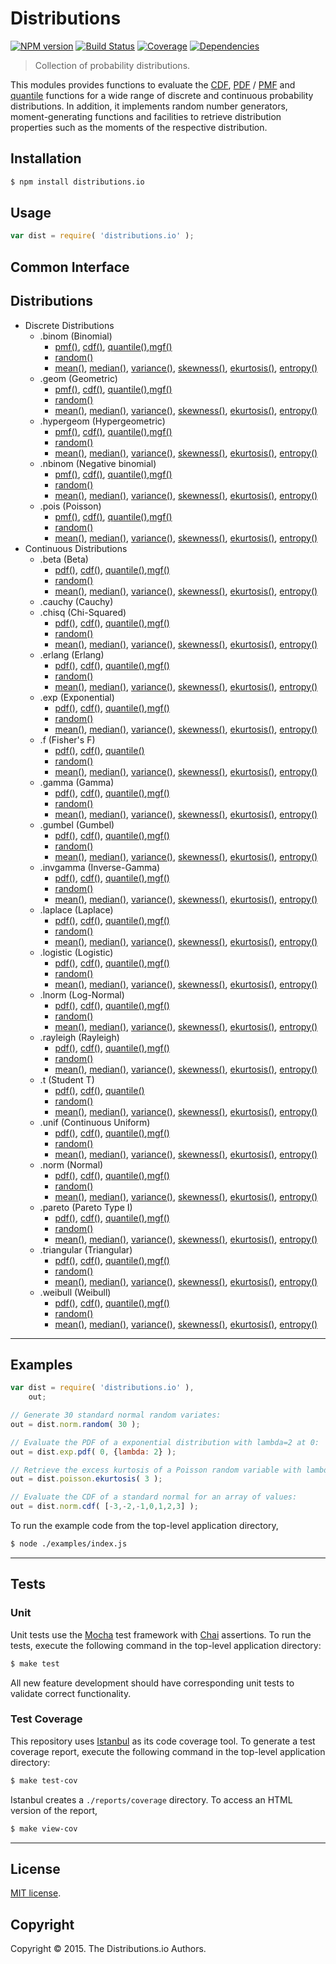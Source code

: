 Distributions
=========
[![NPM version][npm-image]][npm-url] [![Build Status][travis-image]][travis-url] [![Coverage][codecov-image]][codecov-url] [![Dependencies][dependencies-image]][dependencies-url]

> Collection of probability distributions.

This modules provides functions to evaluate the [CDF](cdf), [PDF](pdf) / [PMF](pmf) and [quantile](quantile) functions for a wide range of discrete and continuous probability distributions. In addition, it implements random number generators, moment-generating functions and facilities to retrieve distribution properties such as the moments of the respective distribution.


## Installation

``` bash
$ npm install distributions.io
```

## Usage

``` javascript
var dist = require( 'distributions.io' );
```

## Common Interface


## Distributions

-	Discrete Distributions
	-	.binom (Binomial)
		-	[pmf()][binomial-pmf], [cdf()][binomial-cdf], [quantile()][binomial-quantile],[mgf()][binomial-mgf]
		-	[random()][binomial-random]
		-	[mean()][binomial-mean], [median()][binomial-median], [variance()][binomial-variance], [skewness()][binomial-skewness], [ekurtosis()][binomial-ekurtosis], [entropy()][binomial-entropy]
	-	.geom (Geometric)
		-	[pmf()][geometric-pmf], [cdf()][geometric-cdf], [quantile()][geometric-quantile],[mgf()][geometric-mgf]
		-	[random()][geometric-random]
		-	[mean()][geometric-mean], [median()][geometric-median], [variance()][geometric-variance], [skewness()][geometric-skewness], [ekurtosis()][geometric-ekurtosis], [entropy()][geometric-entropy]
	-	.hypergeom (Hypergeometric)
		-	[pmf()][hypergeometric-pmf], [cdf()][hypergeometric-cdf], [quantile()][hypergeometric-quantile],[mgf()][hypergeometric-mgf]
		-	[random()][hypergeometric-random]
		-	[mean()][hypergeometric-mean], [median()][hypergeometric-median], [variance()][hypergeometric-variance], [skewness()][hypergeometric-skewness], [ekurtosis()][hypergeometric-ekurtosis], [entropy()][hypergeometric-entropy]
	-	.nbinom (Negative binomial)
		-	[pmf()][negative-binomial-pmf], [cdf()][negative-binomial-cdf], [quantile()][negative-binomial-quantile],[mgf()][negative-binomial-mgf]
		-	[random()][negative-binomial-random]
		-	[mean()][negative-binomial-mean], [median()][negative-binomial-median], [variance()][negative-binomial-variance], [skewness()][negative-binomial-skewness], [ekurtosis()][negative-binomial-ekurtosis], [entropy()][negative-binomial-entropy]
	-	.pois (Poisson)
		-	[pmf()][poisson-pmf], [cdf()][poisson-cdf], [quantile()][poisson-quantile],[mgf()][poisson-mgf]
		-	[random()][poisson-random]
		-	[mean()][poisson-mean], [median()][poisson-median], [variance()][poisson-variance], [skewness()][poisson-skewness], [ekurtosis()][poisson-ekurtosis], [entropy()][poisson-entropy]
-	Continuous Distributions
	-	.beta (Beta)
		-	[pdf()][beta-pdf], [cdf()][beta-cdf], [quantile()][beta-quantile],[mgf()][beta-mgf]
		-	[random()][beta-random]
		-	[mean()][beta-mean], [median()][beta-median], [variance()][beta-variance], [skewness()][beta-skewness], [ekurtosis()][beta-ekurtosis], [entropy()][beta-entropy]
	-	.cauchy (Cauchy)
	-	.chisq (Chi-Squared)
		-	[pdf()][chisquare-pdf], [cdf()][chisquare-cdf], [quantile()][chisquare-quantile],[mgf()][chisquare-mgf]
		-	[random()][chisquare-random]
		-	[mean()][chisquare-mean], [median()][chisquare-median], [variance()][chisquare-variance], [skewness()][chisquare-skewness], [ekurtosis()][chisquare-ekurtosis], [entropy()][chisquare-entropy]
	-	.erlang (Erlang)
		-	[pdf()][erlang-pdf], [cdf()][erlang-cdf], [quantile()][erlang-quantile],[mgf()][erlang-mgf]
		-	[random()][erlang-random]
		-	[mean()][erlang-mean], [median()][erlang-median], [variance()][erlang-variance], [skewness()][erlang-skewness], [ekurtosis()][erlang-ekurtosis], [entropy()][erlang-entropy]
	-	.exp (Exponential)
		-	[pdf()][exponential-pdf], [cdf()][exponential-cdf], [quantile()][exponential-quantile],[mgf()][exponential-mgf]
		-	[random()][exponential-random]
		-	[mean()][exponential-mean], [median()][exponential-median], [variance()][exponential-variance], [skewness()][exponential-skewness], [ekurtosis()][exponential-ekurtosis], [entropy()][exponential-entropy]
	-	.f (Fisher's F)
		-	[pdf()][f-pdf], [cdf()][f-cdf], [quantile()][f-quantile]
		-	[random()][f-random]
		-	[mean()][f-mean], [median()][f-median], [variance()][f-variance], [skewness()][f-skewness], [ekurtosis()][f-ekurtosis], [entropy()][f-entropy]
	-	.gamma (Gamma)
		-	[pdf()][gamma-pdf], [cdf()][gamma-cdf], [quantile()][gamma-quantile],[mgf()][gamma-mgf]
		-	[random()][gamma-random]
		-	[mean()][gamma-mean], [median()][gamma-median], [variance()][gamma-variance], [skewness()][gamma-skewness], [ekurtosis()][gamma-ekurtosis], [entropy()][gamma-entropy]
	-	.gumbel (Gumbel)
		-	[pdf()][gumbel-pdf], [cdf()][gumbel-cdf], [quantile()][gumbel-quantile],[mgf()][gumbel-mgf]
		-	[random()][gumbel-random]
		-	[mean()][gumbel-mean], [median()][gumbel-median], [variance()][gumbel-variance], [skewness()][gumbel-skewness], [ekurtosis()][gumbel-ekurtosis], [entropy()][gumbel-entropy]
	-	.invgamma (Inverse-Gamma)
		-	[pdf()][invgamma-pdf], [cdf()][invgamma-cdf], [quantile()][invgamma-quantile],[mgf()][invgamma-mgf]
		-	[random()][invgamma-random]
		-	[mean()][invgamma-mean], [median()][invgamma-median], [variance()][invgamma-variance], [skewness()][invgamma-skewness], [ekurtosis()][invgamma-ekurtosis], [entropy()][invgamma-entropy]
	-	.laplace (Laplace)
		-	[pdf()][laplace-pdf], [cdf()][laplace-cdf], [quantile()][laplace-quantile],[mgf()][laplace-mgf]
		-	[random()][laplace-random]
		-	[mean()][laplace-mean], [median()][laplace-median], [variance()][laplace-variance], [skewness()][laplace-skewness], [ekurtosis()][laplace-ekurtosis], [entropy()][laplace-entropy]
	-	.logistic (Logistic)
		-	[pdf()][logistic-pdf], [cdf()][logistic-cdf], [quantile()][logistic-quantile],[mgf()][logistic-mgf]
		-	[random()][logistic-random]
		-	[mean()][logistic-mean], [median()][logistic-median], [variance()][logistic-variance], [skewness()][logistic-skewness], [ekurtosis()][logistic-ekurtosis], [entropy()][logistic-entropy]
	-	.lnorm (Log-Normal)
		-	[pdf()][lognormal-pdf], [cdf()][lognormal-cdf], [quantile()][lognormal-quantile],[mgf()][lognormal-mgf]
		-	[random()][lognormal-random]
		-	[mean()][lognormal-mean], [median()][lognormal-median], [variance()][lognormal-variance], [skewness()][lognormal-skewness], [ekurtosis()][lognormal-ekurtosis], [entropy()][lognormal-entropy]
	-	.rayleigh (Rayleigh)
		-	[pdf()][rayleigh-pdf], [cdf()][rayleigh-cdf], [quantile()][rayleigh-quantile],[mgf()][rayleigh-mgf]
		-	[random()][rayleigh-random]
		-	[mean()][rayleigh-mean], [median()][rayleigh-median], [variance()][rayleigh-variance], [skewness()][rayleigh-skewness], [ekurtosis()][rayleigh-ekurtosis], [entropy()][rayleigh-entropy]
	-	.t (Student T)
		-	[pdf()][t-pdf], [cdf()][t-cdf], [quantile()][t-quantile]
		-	[random()][t-random]
		-	[mean()][t-mean], [median()][t-median], [variance()][t-variance], [skewness()][t-skewness], [ekurtosis()][t-ekurtosis], [entropy()][t-entropy]
	-	.unif (Continuous Uniform)
		-	[pdf()][uniform-pdf], [cdf()][uniform-cdf], [quantile()][uniform-quantile],[mgf()][uniform-mgf]
		-	[random()][uniform-random]
		-	[mean()][uniform-mean], [median()][uniform-median], [variance()][uniform-variance], [skewness()][uniform-skewness], [ekurtosis()][uniform-ekurtosis], [entropy()][uniform-entropy]
	-	.norm (Normal)
		-	[pdf()][normal-pdf], [cdf()][normal-cdf], [quantile()][normal-quantile],[mgf()][normal-mgf]
		-	[random()][normal-random]
		-	[mean()][normal-mean], [median()][normal-median], [variance()][normal-variance], [skewness()][normal-skewness], [ekurtosis()][normal-ekurtosis], [entropy()][normal-entropy]
	-	.pareto (Pareto Type I)
		-	[pdf()][pareto-type1-pdf], [cdf()][pareto-type1-cdf], [quantile()][pareto-type1-quantile],[mgf()][pareto-type1-mgf]
		-	[random()][pareto-type1-random]
		-	[mean()][pareto-type1-mean], [median()][pareto-type1-median], [variance()][pareto-type1-variance], [skewness()][pareto-type1-skewness], [ekurtosis()][pareto-type1-ekurtosis], [entropy()][pareto-type1-entropy]
	-	.triangular (Triangular)
		-	[pdf()][triangular-pdf], [cdf()][triangular-cdf], [quantile()][triangular-quantile],[mgf()][triangular-mgf]
		-	[random()][triangular-random]
		-	[mean()][triangular-mean], [median()][triangular-median], [variance()][triangular-variance], [skewness()][triangular-skewness], [ekurtosis()][triangular-ekurtosis], [entropy()][triangular-entropy]
	-	.weibull (Weibull)
		-	[pdf()][weibull-pdf], [cdf()][weibull-cdf], [quantile()][weibull-quantile],[mgf()][weibull-mgf]
		-	[random()][weibull-random]
		-	[mean()][weibull-mean], [median()][weibull-median], [variance()][weibull-variance], [skewness()][weibull-skewness], [ekurtosis()][weibull-ekurtosis], [entropy()][weibull-entropy]


---
## Examples

``` javascript
var dist = require( 'distributions.io' ),
	out;

// Generate 30 standard normal random variates:
out = dist.norm.random( 30 );

// Evaluate the PDF of a exponential distribution with lambda=2 at 0:
out = dist.exp.pdf( 0, {lambda: 2} );

// Retrieve the excess kurtosis of a Poisson random variable with lambda = 3:
out = dist.poisson.ekurtosis( 3 );

// Evaluate the CDF of a standard normal for an array of values:
out = dist.norm.cdf( [-3,-2,-1,0,1,2,3] );
```

To run the example code from the top-level application directory,

``` bash
$ node ./examples/index.js
```


---
## Tests

### Unit

Unit tests use the [Mocha][mocha] test framework with [Chai][chai] assertions. To run the tests, execute the following command in the top-level application directory:

``` bash
$ make test
```

All new feature development should have corresponding unit tests to validate correct functionality.


### Test Coverage

This repository uses [Istanbul][istanbul] as its code coverage tool. To generate a test coverage report, execute the following command in the top-level application directory:

``` bash
$ make test-cov
```

Istanbul creates a `./reports/coverage` directory. To access an HTML version of the report,

``` bash
$ make view-cov
```


---
## License

[MIT license](http://opensource.org/licenses/MIT).


## Copyright

Copyright &copy; 2015. The Distributions.io Authors.



[npm-image]: http://img.shields.io/npm/v/distributions.io.svg
[npm-url]: https://npmjs.org/package/distributions.io

[travis-image]: http://img.shields.io/travis/distributions-io/distributions.io/master.svg
[travis-url]: https://travis-ci.org/distributions-io/distributions.io

[codecov-image]: https://img.shields.io/codecov/c/github/distributions-io/distributions.io/master.svg
[codecov-url]: https://codecov.io/github/distributions-io/distributions.io?branch=master

[dependencies-image]: http://img.shields.io/david/distributions-io/distributions.io.svg
[dependencies-url]: https://david-dm.org/distributions-io/distributions.io

[dev-dependencies-image]: http://img.shields.io/david/dev/distributions-io/distributions.io.svg
[dev-dependencies-url]: https://david-dm.org/dev/distributions-io/distributions.io

[github-issues-image]: http://img.shields.io/github/issues/distributions-io/distributions.io.svg
[github-issues-url]: https://github.com/distributions-io/distributions.io/issues

[mocha]: http://mochajs.org
[chai]: http://chaijs.com
[istanbul]: https://github.com/gotwarlost/istanbul

[cdf]: https://en.wikipedia.org/wiki/Cumulative_distribution_function
[pdf]: https://en.wikipedia.org/wiki/Probability_density_function
[pmf]: https://en.wikipedia.org/wiki/Probability_mass_function
[quantile]: https://en.wikipedia.org/wiki/Quantile_function

[binomial-pmf]: https://github.com/distributions-io/binomial-pmf
[binomial-cdf]: https://github.com/distributions-io/binomial-cdf
[binomial-quantile]: https://github.com/distributions-io/binomial-quantile
[binomial-mgf]: https://github.com/distributions-io/binomial-mgf
[binomial-random]: https://github.com/distributions-io/binomial-random
[binomial-mean]: https://github.com/distributions-io/binomial-mean
[binomial-median]: https://github.com/distributions-io/binomial-median
[binomial-variance]: https://github.com/distributions-io/binomial-variance
[binomial-skewness]: https://github.com/distributions-io/binomial-skewness
[binomial-ekurtosis]: https://github.com/distributions-io/binomial-ekurtosis
[binomial-entropy]: https://github.com/distributions-io/binomial-entropy

[geometric-pmf]: https://github.com/distributions-io/geometric-pmf
[geometric-cdf]: https://github.com/distributions-io/geometric-cdf
[geometric-quantile]: https://github.com/distributions-io/geometric-quantile
[geometric-mgf]: https://github.com/distributions-io/geometric-mgf
[geometric-random]: https://github.com/distributions-io/geometric-random
[geometric-mean]: https://github.com/distributions-io/geometric-mean
[geometric-median]: https://github.com/distributions-io/geometric-median
[geometric-variance]: https://github.com/distributions-io/geometric-variance
[geometric-skewness]: https://github.com/distributions-io/geometric-skewness
[geometric-ekurtosis]: https://github.com/distributions-io/geometric-ekurtosis
[geometric-entropy]: https://github.com/distributions-io/geometric-entropy

[hypergeometric-pmf]: https://github.com/distributions-io/hypergeometric-pmf
[hypergeometric-cdf]: https://github.com/distributions-io/hypergeometric-cdf
[hypergeometric-quantile]: https://github.com/distributions-io/hypergeometric-quantile
[hypergeometric-mgf]: https://github.com/distributions-io/hypergeometric-mgf
[hypergeometric-random]: https://github.com/distributions-io/hypergeometric-random
[hypergeometric-mean]: https://github.com/distributions-io/hypergeometric-mean
[hypergeometric-median]: https://github.com/distributions-io/hypergeometric-median
[hypergeometric-variance]: https://github.com/distributions-io/hypergeometric-variance
[hypergeometric-skewness]: https://github.com/distributions-io/hypergeometric-skewness
[hypergeometric-ekurtosis]: https://github.com/distributions-io/hypergeometric-ekurtosis
[hypergeometric-entropy]: https://github.com/distributions-io/hypergeometric-entropy

[negative-binomial-pmf]: https://github.com/distributions-io/negative-binomial-pmf
[negative-binomial-cdf]: https://github.com/distributions-io/negative-binomial-cdf
[negative-binomial-quantile]: https://github.com/distributions-io/negative-binomial-quantile
[negative-binomial-mgf]: https://github.com/distributions-io/negative-binomial-mgf
[negative-binomial-random]: https://github.com/distributions-io/negative-binomial-random
[negative-binomial-mean]: https://github.com/distributions-io/negative-binomial-mean
[negative-binomial-median]: https://github.com/distributions-io/negative-binomial-median
[negative-binomial-variance]: https://github.com/distributions-io/negative-binomial-variance
[negative-binomial-skewness]: https://github.com/distributions-io/negative-binomial-skewness
[negative-binomial-ekurtosis]: https://github.com/distributions-io/negative-binomial-ekurtosis
[negative-binomial-entropy]: https://github.com/distributions-io/negative-binomial-entropy

[poisson-pmf]: https://github.com/distributions-io/poisson-pmf
[poisson-cdf]: https://github.com/distributions-io/poisson-cdf
[poisson-quantile]: https://github.com/distributions-io/poisson-quantile
[poisson-mgf]: https://github.com/distributions-io/poisson-mgf
[poisson-random]: https://github.com/distributions-io/poisson-random
[poisson-mean]: https://github.com/distributions-io/poisson-mean
[poisson-median]: https://github.com/distributions-io/poisson-median
[poisson-variance]: https://github.com/distributions-io/poisson-variance
[poisson-skewness]: https://github.com/distributions-io/poisson-skewness
[poisson-ekurtosis]: https://github.com/distributions-io/poisson-ekurtosis
[poisson-entropy]: https://github.com/distributions-io/poisson-entropy

[beta-pdf]: https://github.com/distributions-io/beta-pdf
[beta-cdf]: https://github.com/distributions-io/beta-cdf
[beta-quantile]: https://github.com/distributions-io/beta-quantile
[beta-mgf]: https://github.com/distributions-io/beta-mgf
[beta-random]: https://github.com/distributions-io/beta-random
[beta-mean]: https://github.com/distributions-io/beta-mean
[beta-median]: https://github.com/distributions-io/beta-median
[beta-variance]: https://github.com/distributions-io/beta-variance
[beta-skewness]: https://github.com/distributions-io/beta-skewness
[beta-ekurtosis]: https://github.com/distributions-io/beta-ekurtosis
[beta-entropy]: https://github.com/distributions-io/beta-entropy

[cauchy-pdf]: https://github.com/distributions-io/cauchy-pdf
[cauchy-cdf]: https://github.com/distributions-io/cauchy-cdf
[cauchy-quantile]: https://github.com/distributions-io/cauchy-quantile
[cauchy-random]: https://github.com/distributions-io/cauchy-random
[cauchy-median]: https://github.com/distributions-io/cauchy-median
[cauchy-entropy]: https://github.com/distributions-io/cauchy-entropy

[chisquare-pdf]: https://github.com/distributions-io/chisquare-pdf
[chisquare-cdf]: https://github.com/distributions-io/chisquare-cdf
[chisquare-quantile]: https://github.com/distributions-io/chisquare-quantile
[chisquare-mgf]: https://github.com/distributions-io/chisquare-mgf
[chisquare-random]: https://github.com/distributions-io/chisquare-random
[chisquare-mean]: https://github.com/distributions-io/chisquare-mean
[chisquare-median]: https://github.com/distributions-io/chisquare-median
[chisquare-variance]: https://github.com/distributions-io/chisquare-variance
[chisquare-skewness]: https://github.com/distributions-io/chisquare-skewness
[chisquare-ekurtosis]: https://github.com/distributions-io/chisquare-ekurtosis
[chisquare-entropy]: https://github.com/distributions-io/chisquare-entropy

[erlang-pdf]: https://github.com/distributions-io/erlang-pdf
[erlang-cdf]: https://github.com/distributions-io/erlang-cdf
[erlang-quantile]: https://github.com/distributions-io/erlang-quantile
[erlang-mgf]: https://github.com/distributions-io/erlang-mgf
[erlang-random]: https://github.com/distributions-io/erlang-random
[erlang-mean]: https://github.com/distributions-io/erlang-mean
[erlang-median]: https://github.com/distributions-io/erlang-median
[erlang-variance]: https://github.com/distributions-io/erlang-variance
[erlang-skewness]: https://github.com/distributions-io/erlang-skewness
[erlang-ekurtosis]: https://github.com/distributions-io/erlang-ekurtosis
[erlang-entropy]: https://github.com/distributions-io/erlang-entropy

[exponential-pdf]: https://github.com/distributions-io/exponential-pdf
[exponential-cdf]: https://github.com/distributions-io/exponential-cdf
[exponential-quantile]: https://github.com/distributions-io/exponential-quantile
[exponential-mgf]: https://github.com/distributions-io/exponential-mgf
[exponential-random]: https://github.com/distributions-io/exponential-random
[exponential-mean]: https://github.com/distributions-io/exponential-mean
[exponential-median]: https://github.com/distributions-io/exponential-median
[exponential-variance]: https://github.com/distributions-io/exponential-variance
[exponential-skewness]: https://github.com/distributions-io/exponential-skewness
[exponential-ekurtosis]: https://github.com/distributions-io/exponential-ekurtosis
[exponential-entropy]: https://github.com/distributions-io/exponential-entropy

[f-pdf]: https://github.com/distributions-io/f-pdf
[f-cdf]: https://github.com/distributions-io/f-cdf
[f-quantile]: https://github.com/distributions-io/f-quantile
[f-random]: https://github.com/distributions-io/f-random
[f-mean]: https://github.com/distributions-io/f-mean
[f-median]: https://github.com/distributions-io/f-median
[f-variance]: https://github.com/distributions-io/f-variance
[f-skewness]: https://github.com/distributions-io/f-skewness
[f-ekurtosis]: https://github.com/distributions-io/f-ekurtosis
[f-entropy]: https://github.com/distributions-io/f-entropy

[gamma-pdf]: https://github.com/distributions-io/gamma-pdf
[gamma-cdf]: https://github.com/distributions-io/gamma-cdf
[gamma-quantile]: https://github.com/distributions-io/gamma-quantile
[gamma-mgf]: https://github.com/distributions-io/gamma-mgf
[gamma-random]: https://github.com/distributions-io/gamma-random
[gamma-mean]: https://github.com/distributions-io/gamma-mean
[gamma-median]: https://github.com/distributions-io/gamma-median
[gamma-variance]: https://github.com/distributions-io/gamma-variance
[gamma-skewness]: https://github.com/distributions-io/gamma-skewness
[gamma-ekurtosis]: https://github.com/distributions-io/gamma-ekurtosis
[gamma-entropy]: https://github.com/distributions-io/gamma-entropy

[gumbel-pdf]: https://github.com/distributions-io/gumbel-pdf
[gumbel-cdf]: https://github.com/distributions-io/gumbel-cdf
[gumbel-quantile]: https://github.com/distributions-io/gumbel-quantile
[gumbel-mgf]: https://github.com/distributions-io/gumbel-mgf
[gumbel-random]: https://github.com/distributions-io/gumbel-random
[gumbel-mean]: https://github.com/distributions-io/gumbel-mean
[gumbel-median]: https://github.com/distributions-io/gumbel-median
[gumbel-variance]: https://github.com/distributions-io/gumbel-variance
[gumbel-skewness]: https://github.com/distributions-io/gumbel-skewness
[gumbel-ekurtosis]: https://github.com/distributions-io/gumbel-ekurtosis
[gumbel-entropy]: https://github.com/distributions-io/gumbel-entropy

[invgamma-pdf]: https://github.com/distributions-io/invgamma-pdf
[invgamma-cdf]: https://github.com/distributions-io/invgamma-cdf
[invgamma-quantile]: https://github.com/distributions-io/invgamma-quantile
[invgamma-mgf]: https://github.com/distributions-io/invgamma-mgf
[invgamma-random]: https://github.com/distributions-io/invgamma-random
[invgamma-mean]: https://github.com/distributions-io/invgamma-mean
[invgamma-median]: https://github.com/distributions-io/invgamma-median
[invgamma-variance]: https://github.com/distributions-io/invgamma-variance
[invgamma-skewness]: https://github.com/distributions-io/invgamma-skewness
[invgamma-ekurtosis]: https://github.com/distributions-io/invgamma-ekurtosis
[invgamma-entropy]: https://github.com/distributions-io/invgamma-entropy

[laplace-pdf]: https://github.com/distributions-io/laplace-pdf
[laplace-cdf]: https://github.com/distributions-io/laplace-cdf
[laplace-quantile]: https://github.com/distributions-io/laplace-quantile
[laplace-mgf]: https://github.com/distributions-io/laplace-mgf
[laplace-random]: https://github.com/distributions-io/laplace-random
[laplace-mean]: https://github.com/distributions-io/laplace-mean
[laplace-median]: https://github.com/distributions-io/laplace-median
[laplace-variance]: https://github.com/distributions-io/laplace-variance
[laplace-skewness]: https://github.com/distributions-io/laplace-skewness
[laplace-ekurtosis]: https://github.com/distributions-io/laplace-ekurtosis
[laplace-entropy]: https://github.com/distributions-io/laplace-entropy

[logistic-pdf]: https://github.com/distributions-io/logistic-pdf
[logistic-cdf]: https://github.com/distributions-io/logistic-cdf
[logistic-quantile]: https://github.com/distributions-io/logistic-quantile
[logistic-mgf]: https://github.com/distributions-io/logistic-mgf
[logistic-random]: https://github.com/distributions-io/logistic-random
[logistic-mean]: https://github.com/distributions-io/logistic-mean
[logistic-median]: https://github.com/distributions-io/logistic-median
[logistic-variance]: https://github.com/distributions-io/logistic-variance
[logistic-skewness]: https://github.com/distributions-io/logistic-skewness
[logistic-ekurtosis]: https://github.com/distributions-io/logistic-ekurtosis
[logistic-entropy]: https://github.com/distributions-io/logistic-entropy

[lognormal-pdf]: https://github.com/distributions-io/lognormal-pdf
[lognormal-cdf]: https://github.com/distributions-io/lognormal-cdf
[lognormal-quantile]: https://github.com/distributions-io/lognormal-quantile
[lognormal-mgf]: https://github.com/distributions-io/lognormal-mgf
[lognormal-random]: https://github.com/distributions-io/lognormal-random
[lognormal-mean]: https://github.com/distributions-io/lognormal-mean
[lognormal-median]: https://github.com/distributions-io/lognormal-median
[lognormal-variance]: https://github.com/distributions-io/lognormal-variance
[lognormal-skewness]: https://github.com/distributions-io/lognormal-skewness
[lognormal-ekurtosis]: https://github.com/distributions-io/lognormal-ekurtosis
[lognormal-entropy]: https://github.com/distributions-io/lognormal-entropy

[rayleigh-pdf]: https://github.com/distributions-io/rayleigh-pdf
[rayleigh-cdf]: https://github.com/distributions-io/rayleigh-cdf
[rayleigh-quantile]: https://github.com/distributions-io/rayleigh-quantile
[rayleigh-mgf]: https://github.com/distributions-io/rayleigh-mgf
[rayleigh-random]: https://github.com/distributions-io/rayleigh-random
[rayleigh-mean]: https://github.com/distributions-io/rayleigh-mean
[rayleigh-median]: https://github.com/distributions-io/rayleigh-median
[rayleigh-variance]: https://github.com/distributions-io/rayleigh-variance
[rayleigh-skewness]: https://github.com/distributions-io/rayleigh-skewness
[rayleigh-ekurtosis]: https://github.com/distributions-io/rayleigh-ekurtosis
[rayleigh-entropy]: https://github.com/distributions-io/rayleigh-entropy

[t-pdf]: https://github.com/distributions-io/t-pdf
[t-cdf]: https://github.com/distributions-io/t-cdf
[t-quantile]: https://github.com/distributions-io/t-quantile
[t-random]: https://github.com/distributions-io/t-random
[t-mean]: https://github.com/distributions-io/t-mean
[t-median]: https://github.com/distributions-io/t-median
[t-variance]: https://github.com/distributions-io/t-variance
[t-skewness]: https://github.com/distributions-io/t-skewness
[t-ekurtosis]: https://github.com/distributions-io/t-ekurtosis
[t-entropy]: https://github.com/distributions-io/t-entropy

[uniform-pdf]: https://github.com/distributions-io/uniform-pdf
[uniform-cdf]: https://github.com/distributions-io/uniform-cdf
[uniform-quantile]: https://github.com/distributions-io/uniform-quantile
[uniform-mgf]: https://github.com/distributions-io/uniform-mgf
[uniform-random]: https://github.com/distributions-io/uniform-random
[uniform-mean]: https://github.com/distributions-io/uniform-mean
[uniform-median]: https://github.com/distributions-io/uniform-median
[uniform-variance]: https://github.com/distributions-io/uniform-variance
[uniform-skewness]: https://github.com/distributions-io/uniform-skewness
[uniform-ekurtosis]: https://github.com/distributions-io/uniform-ekurtosis
[uniform-entropy]: https://github.com/distributions-io/uniform-entropy

[normal-pdf]: https://github.com/distributions-io/normal-pdf
[normal-cdf]: https://github.com/distributions-io/normal-cdf
[normal-quantile]: https://github.com/distributions-io/normal-quantile
[normal-mgf]: https://github.com/distributions-io/normal-mgf
[normal-random]: https://github.com/distributions-io/normal-random
[normal-mean]: https://github.com/distributions-io/normal-mean
[normal-median]: https://github.com/distributions-io/normal-median
[normal-variance]: https://github.com/distributions-io/normal-variance
[normal-skewness]: https://github.com/distributions-io/normal-skewness
[normal-ekurtosis]: https://github.com/distributions-io/normal-ekurtosis
[normal-entropy]: https://github.com/distributions-io/normal-entropy

[pareto-type1-pdf]: https://github.com/distributions-io/pareto-type1-pdf
[pareto-type1-cdf]: https://github.com/distributions-io/pareto-type1-cdf
[pareto-type1-quantile]: https://github.com/distributions-io/pareto-type1-quantile
[pareto-type1-mgf]: https://github.com/distributions-io/pareto-type1-mgf
[pareto-type1-random]: https://github.com/distributions-io/pareto-type1-random
[pareto-type1-mean]: https://github.com/distributions-io/pareto-type1-mean
[pareto-type1-median]: https://github.com/distributions-io/pareto-type1-median
[pareto-type1-variance]: https://github.com/distributions-io/pareto-type1-variance
[pareto-type1-skewness]: https://github.com/distributions-io/pareto-type1-skewness
[pareto-type1-ekurtosis]: https://github.com/distributions-io/pareto-type1-ekurtosis
[pareto-type1-entropy]: https://github.com/distributions-io/pareto-type1-entropy

[triangular-pdf]: https://github.com/distributions-io/triangular-pdf
[triangular-cdf]: https://github.com/distributions-io/triangular-cdf
[triangular-quantile]: https://github.com/distributions-io/triangular-quantile
[triangular-mgf]: https://github.com/distributions-io/triangular-mgf
[triangular-random]: https://github.com/distributions-io/triangular-random
[triangular-mean]: https://github.com/distributions-io/triangular-mean
[triangular-median]: https://github.com/distributions-io/triangular-median
[triangular-variance]: https://github.com/distributions-io/triangular-variance
[triangular-skewness]: https://github.com/distributions-io/triangular-skewness
[triangular-ekurtosis]: https://github.com/distributions-io/triangular-ekurtosis
[triangular-entropy]: https://github.com/distributions-io/triangular-entropy

[weibull-pdf]: https://github.com/distributions-io/weibull-pdf
[weibull-cdf]: https://github.com/distributions-io/weibull-cdf
[weibull-quantile]: https://github.com/distributions-io/weibull-quantile
[weibull-mgf]: https://github.com/distributions-io/weibull-mgf
[weibull-random]: https://github.com/distributions-io/weibull-random
[weibull-mean]: https://github.com/distributions-io/weibull-mean
[weibull-median]: https://github.com/distributions-io/weibull-median
[weibull-variance]: https://github.com/distributions-io/weibull-variance
[weibull-skewness]: https://github.com/distributions-io/weibull-skewness
[weibull-ekurtosis]: https://github.com/distributions-io/weibull-ekurtosis
[weibull-entropy]: https://github.com/distributions-io/weibull-entropy
